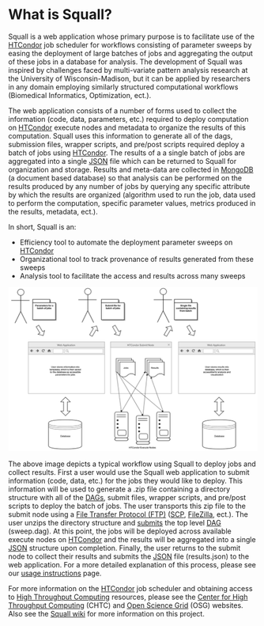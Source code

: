 # What is Squall? 

Squall is a web application whose primary purpose is to facilitate use of the [HTCondor](https://research.cs.wisc.edu/htcondor/) job scheduler for workflows consisting of parameter sweeps by easing the deployment of large batches of jobs and aggregating the output of these jobs in a database for analysis. The development of Squall was inspired by challenges faced by multi-variate pattern analysis research at the University of Wisconsin-Madison, but it can be applied by researchers in any domain employing similarly structured computational workflows (Biomedical Informatics, Optimization, ect.). 

The web application consists of a number of forms used to collect the information (code, data, parameters, etc.) required to deploy computation on [HTCondor](https://research.cs.wisc.edu/htcondor/) execute nodes and metadata to organize the results of this computation. Squall uses this information to generate all of the dags, submission files, wrapper scripts, and pre/post scripts required deploy a batch of jobs using [HTCondor](https://research.cs.wisc.edu/htcondor/). The results of a a single batch of jobs are aggregated into a single [JSON](https://en.wikipedia.org/wiki/JSON) file which can be returned to Squall for organization and storage. Results and meta-data are collected in [MongoDB](https://www.mongodb.org/) (a document based database) so that analysis can be performed on the results produced by any number of jobs by querying any specific attribute by which the results are organized (algorithm used to run the job, data used to perform the computation, specific parameter values, metrics produced in the results, metadata, ect.). 

In short, Squall is an:
 * Efficiency tool to automate the deployment parameter sweeps on [HTCondor](https://research.cs.wisc.edu/htcondor/)
 * Organizational tool to track provenance of results generated from these sweeps
 * Analysis tool to facilitate the access and results across many sweeps

![](https://github.com/ikinsella/squall/blob/master/images/Workflow.png)

The above image depicts a typical workflow using Squall to deploy jobs and collect results. First a user would use the Squall web application to submit information (code, data, etc.) for the jobs they would like to deploy. This information will be used to generate a .zip file containing a directory structure with all of the [DAGs](http://research.cs.wisc.edu/htcondor/manual/v7.8/2_10DAGMan_Applications.html), submit files, wrapper scripts, and pre/post scripts to deploy the batch of jobs. The user transports this zip file to the submit node using a [File Transfer Protocol (FTP)](https://en.wikipedia.org/wiki/File_Transfer_Protocol) ([SCP](https://en.wikipedia.org/wiki/Secure_copy), [FileZilla](https://filezilla-project.org/), ect.). The user unzips the directory structure and [submits](http://research.cs.wisc.edu/htcondor/manual/current/condor_submit_dag.html) the top level [DAG](http://research.cs.wisc.edu/htcondor/manual/v7.8/2_10DAGMan_Applications.html) (sweep.dag). At this point, the jobs will be deployed across available execute nodes on [HTCondor](https://research.cs.wisc.edu/htcondor/) and the results will be aggregated into a single [JSON](https://en.wikipedia.org/wiki/JSON) structure upon completion. Finally, the user returns to the submit node to collect their results and submits the [JSON](https://en.wikipedia.org/wiki/JSON) file (results.json) to the web application. For a more detailed explanation of this process, please see our [usage instructions](https://github.com/ikinsella/squall/wiki/Usage-Instructions) page. 

For more information on the [HTCondor](https://research.cs.wisc.edu/htcondor/) job scheduler and obtaining access to [High Throughput Computing](https://en.wikipedia.org/wiki/High-throughput_computing) resources, please see the [Center for High Throughput Computing](http://chtc.cs.wisc.edu/) (CHTC) and [Open Science Grid](http://www.opensciencegrid.org/) (OSG) websites.  Also see the [Squall wiki](https://github.com/ikinsella/squall/wiki) for more information on this project.
